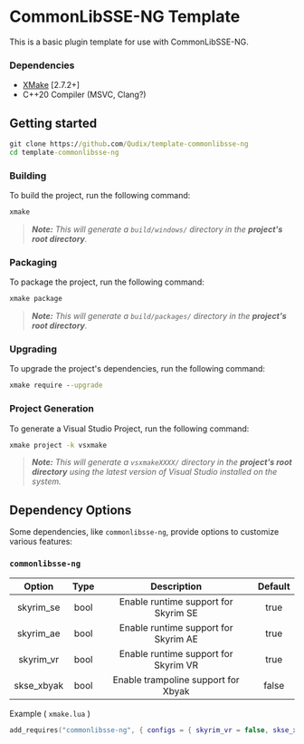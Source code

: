 # CommonLibSSE-NG Template

This is a basic plugin template for use with CommonLibSSE-NG.

### Dependencies
* [XMake](https://xmake.io) [2.7.2+]
* C++20 Compiler (MSVC, Clang?)

## Getting started
```bat
git clone https://github.com/Qudix/template-commonlibsse-ng
cd template-commonlibsse-ng
```

### Building
To build the project, run the following command:
```bat
xmake
```

> ***Note:*** *This will generate a `build/windows/` directory in the **project's root directory**.*

### Packaging
To package the project, run the following command:
```bat
xmake package
```

> ***Note:*** *This will generate a `build/packages/` directory in the **project's root directory**.*

### Upgrading
To upgrade the project's dependencies, run the following command:
```bat
xmake require --upgrade
```

### Project Generation
To generate a Visual Studio Project, run the following command:
```bat
xmake project -k vsxmake
```

> ***Note:*** *This will generate a `vsxmakeXXXX/` directory in the **project's root directory** using the latest version of Visual Studio installed on the system.*

## Dependency Options
Some dependencies, like `commonlibsse-ng`, provide options to customize various features:

### `commonlibsse-ng`
|     Option     |  Type   |              Description             | Default |
|     :---:      |  :---:  |                 :---:                |  :---:  |
|   skyrim_se    |  bool   | Enable runtime support for Skyrim SE |  true   |
|   skyrim_ae    |  bool   | Enable runtime support for Skyrim AE |  true   |
|   skyrim_vr    |  bool   | Enable runtime support for Skyrim VR |  true   |
|   skse_xbyak   |  bool   | Enable trampoline support for Xbyak  |  false  |

Example ( `xmake.lua` )
```lua
add_requires("commonlibsse-ng", { configs = { skyrim_vr = false, skse_xbyak = true }})
```
